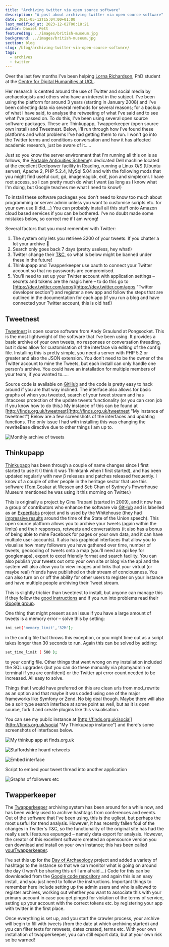 ```yaml
---
title: "Archiving twitter via open source software"
description: "A post about archiving twitter via open source software"
date: 2011-05-12T15:04:00+01:00
last_modified_at: 2023-12-02T00:18:21
author: Daniel Pett
featuredImg: ../images/british-museum.jpg
background: ../images/british-museum.jpg
section: blog
slug: /blog/archiving-twitter-via-open-source-software/
tags:
  - archives
  - twitter
---
```

Over the last few months I've been helping [Lorna Richardson](http://twitter.com/lornarichardson "Lorna's twitter account"), 
PhD student at the [Centre for Digital Humanities at UCL](http://www.ucl.ac.uk/dh/ "Digital humanities at UCL").

Her research is centred around the use of Twitter and social media by archaeologists and others who have an interest in 
the subject. I've been using the platform for around 3 years (starting in January 2008) and I've been collecting data via 
several methods for several reasons; for a backup of what I have said, to analyse the retweeting of what I've said and to 
see what I've passed on. To do this, I've been using several open source software packages. These are Thinkupapp, Twapperkeeper 
(open source own install) and Tweetnest. Below, I'll run through how I've found these platforms and what problems I've had 
getting them to run. I won't go into the Twitter terms and conditions conversation and how it has affected academic research, 
just be aware of it&#8230;..

Just so you know the server environment that I'm running all this on is as follows, the [Portable Antiquities Scheme](http://finds.org.uk "Scheme's website")&#8216;s 
dedicated Dell machine located at the excellent Dedipower facility in Reading, running a Linux O/S (Ubuntu server), Apache 2, 
PHP 5.2.4, MySql 5.04 and with the following mods that you might find useful curl, gd, imagemagick, exif, json and simplexml. 
I have root access, so I can pretty much do what I want (as long as I know what I'm doing, but Google teaches me what I need to know!) 

To install these software packages you don't need to know too much about programming or server admin unless you want to 
customise scripts etc. for your own use (I did&#8230;.) You can probably install all this stuff onto Amazon cloud based 
services if you can be bothered. I've no doubt made some mistakes below, so correct me if I am wrong!

Several factors that you must remember with Twitter:

  1. The system only lets you retrieve 3200 of your tweets. If you chatter a lot your archive 🙂
  2. Search only goes back 7 days (pretty useless, hey what!)
  3. Twitter change their [T&C](https://twitter.com/tos "Twitter's terms"), so what is below might be banned under these in the future!
  4. Thinkupapp and Twapperkeeper use oauth to connect your Twitter account so that no passwords are compromised.
  5. You'll need to set up your Twitter account with application settings &#8211; secrets and tokens are the magic here &#8211; to do this go to [https://dev.twitter.com/apps](https://dev.twitter.com/apps "Twitter developer section") and register a new app and follow the steps that are outlined in the documentation for each app (if you run a blog and have connected your Twitter account, this is old hat!)

## Tweetnest

[Tweetnest](http://pongsocket.com/tweetnest/ "Tweetnest website and how to get it") is open source software from Andy Graulund at Pongsocket. This is the most lightweight of the software that I've been using. It provides a basic archive of your own tweets, no responses or conversation threading, but it does allow for customisation of the interface via editing of the config file. Installing this is pretty simple, you need a server with PHP 5.2 or greater and also the JSON extension. You don't need to be the owner of the Twitter account to mine the Tweets, but each install can only handle one person's archive. You could have an installation for multiple members of your team, if you wanted to&#8230;..

Source code is available on [GitHub](https://github.com/graulund/tweetnest "Github repository for tweetnest") and the code is pretty easy to hack around if you are that way inclined. The interface also allows for basic graphs of when you tweeted, search of your tweet stream and has .htaccess protection of the update tweets functionality (or you can cron job if you know how to do this.) My instance of this can be found at [http://finds.org.uk/tweetnest](http://finds.org.uk/tweetnest "My instance of tweetnest") Below are a few screenshots of the interfaces and updating functions. The only issue I had with installing this was changing the rewriteBase directive due to other things I am up to.

![Monthly archive of tweets](../images/2011/05/montharchive.png)


## Thinkupapp

[Thinkupapp](http://thinkupapp.com/ "The thinkupapp website - go get it!") has been through a couple of name changes 
since I first started to use it (I think it was Thinktank when I first started), and has been updated regularly with new 
β releases and patches released frequently. I know of a couple of other people in the heritage sector that use this 
software ([Tom Goskar](http://twitter.com/tag "Tom's most excellent contributions to the twittersphere") at Wessex and 
Seb Chan of Sydney's Powerhouse Museum mentioned he was using it this morning on Twitter.)

This is originally a project by Gina Trapani (started in 2009), and it now has a group of contributors who enhance the 
software via [GitHub](https://github.com/ginatrapani/ThinkUp "Thinkup app on github") and is labelled as an [Expertlabs](http://expertlabs.org/ "Expert labs website") 
project and is used by the Whitehouse (they had [impressive results](http://thinktank01.aaas.org/thinkup01/index.php?v=tweets-all&u=whitehouse&n=twitter "Whitehouse data mined!") 
around the time of the State of the Union speech). This open source platform allows you to archive your tweets (again 
within the limits) and their responses, retweets and conversations (it also has a bonus of being able to mine Facebook 
for pages or your own data, and it can have multiple user accounts). It also has graphical interfaces that allow you to 
visualise how many followers you have gathered over time, number of tweets, geocoding of tweets onto a map (you'll need an 
api key for googlemaps), export to excel friendly format and search facility. You can also publish your tweets out onto 
your own site or blog via the api and the system will also allow you to view images and links that your virtual (or maybe real) 
friends have published on their stream of conciousness. You can also turn on or off the ability for other users to register 
on your instance and have multiple people archiving their Tweet stream.

This is slightly trickier than tweetnest to install, but anyone can manage this if they follow the [good instructions](http://thinkupapp.com/docs/ "Documentation RTFM!") 
and if you run into problems read their [Google group](http://groups.google.com/group/thinkupapp "get help or read others thoughts"). 

One thing that might present as an issue if you have a large amount of tweets is a memory error &#8211; solve this by 
setting:

```bash 
ini_set('memory_limit','32M'); 
``` 

in the config file that throws this exception, or you might time out as a 
script takes longer than 30 seconds to run. Again this can be solved by adding:

```bash 
set_time_limit ( 500 ); 
```

to your config file. Other things that went wrong on my installation included the SQL upgrades (but you can do these 
manually via phpmyadmin or terminal if you are confident) or the Twitter api error count needed to be increased. All 
easy to solve.

Things that I would have preferred on this are clean urls from mod_rewrite as an option and that maybe it was coded using 
one of the major frameworks like Symfony or Zend. No big deal though. Maybe there will also be a solr type search interface 
at some point as well, but as it is open source, fork it and create plugins like this visualisation.

You can see my public instance at [http://finds.org.uk/social](http://finds.org.uk/social "My Thinkupapp instance") and 
there's some screenshots of interfaces below.

![My thinkup app at finds.org.uk](../images/2011/05/thinkupapp.png)

![Staffordshire hoard retweets](../images/2011/05/staffshoard.png)

![Embed interface](../images/2011/05/embed.png)

Script to embed your tweet thread into another application

![Graphs of followers etc](../images/2011/05/graphs.png)

## Twapperkeeper

The [Twapperkeeper](http://twapperkeeper.com/index.php "Twapperkeeper") archiving system has been around for a while now, and has been widely used to archive hashtags from conferences and events. Out of the software that I've been using, this is the ugliest, but perhaps the most useful for trend analysis. However, it has recently fallen foul of the changes in Twitter's T&C, so the functionality of the original site has had the really useful features expunged &#8211; namely data export for analysis. However, the creator of this excellent software created an opensource version you can download and install on your own instance; this has been called [yourTwapperkeeper](http://your.twapperkeeper.com/ "Yourtwapperkeeper").

I've set this up for the [Day of Archaeology](http://dayofarchaeology.com "Day of Archaeology sign up!") project and added a variety of hashtags to the instance so that we can monitor what is going on around the day (I won't be sharing this url I am afraid&#8230;.) Code for this can be downloaded from the [Google code repository](http://code.google.com/p/yourtwapperkeeper/ "Download yourtwapperkeeper") and again this is an easy install, and you just need to follow the instructions. Important things to remember here include setting up the admin users and who is allowed to register archives, working out whether you want to associate this with your primary account in case you get pinged for violation of the terms of service, setting up your account with the correct tokens etc. by registering your app with twitter in the first place.

Once everything is set up, and you start the crawler process, your archive will begin to fill with tweets (from the date at which archiving started) and you can filter texts for retweets, dates created, terms etc. With your own installation of twapperkeeper, you can still export data, but at your own risk so be warned!
